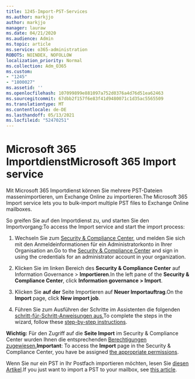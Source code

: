 ```yaml
---
title: 1245-Import-PST-Services
ms.author: markjjo
author: markjjo
manager: lauraw
ms.date: 04/21/2020
ms.audience: Admin
ms.topic: article
ms.service: o365-administration
ROBOTS: NOINDEX, NOFOLLOW
localization_priority: Normal
ms.collection: Adm_O365
ms.custom:
- "1245"
- "1800027"
ms.assetid: ''
ms.openlocfilehash: 107099899e881097a752d0376a4d76d51ea62463
ms.sourcegitcommit: 67dbb2f157f6e83f41d9480071c1d35ac5565509
ms.translationtype: MT
ms.contentlocale: de-DE
ms.lasthandoff: 05/13/2021
ms.locfileid: "52470251"
---
```

# <a name="microsoft-365-import-service"></a><span data-ttu-id="3ce00-102">Microsoft 365 Importdienst</span><span class="sxs-lookup"><span data-stu-id="3ce00-102">Microsoft 365 Import service</span></span>

<span data-ttu-id="3ce00-103">Mit Microsoft 365 Importdienst können Sie mehrere PST-Dateien massenimportieren, um Exchange Online zu importieren.</span><span class="sxs-lookup"><span data-stu-id="3ce00-103">The Microsoft 365 Import service lets you to bulk-import multiple PST files to Exchange Online mailboxes.</span></span>

<span data-ttu-id="3ce00-104">So greifen Sie auf den Importdienst zu, und starten Sie den Importvorgang:</span><span class="sxs-lookup"><span data-stu-id="3ce00-104">To access the Import service and start the import process:</span></span>

1. <span data-ttu-id="3ce00-105">Wechseln Sie zum [Security & Compliance Center,](https://protection.office.com) und melden Sie sich mit den Anmeldeinformationen für ein Administratorkonto in Ihrer Organisation an.</span><span class="sxs-lookup"><span data-stu-id="3ce00-105">Go to the [Security & Compliance Center](https://protection.office.com) and sign in using the credentials for an administrator account in your organization.</span></span>

2. <span data-ttu-id="3ce00-106">Klicken Sie im linken Bereich des **Security & Compliance Center** auf Information Governance > **Importieren**.</span><span class="sxs-lookup"><span data-stu-id="3ce00-106">In the left pane of the **Security & Compliance Center**, click **Information governance > Import**.</span></span>

3. <span data-ttu-id="3ce00-107">Klicken Sie **auf der** Seite Importieren auf **Neuer Importauftrag**.</span><span class="sxs-lookup"><span data-stu-id="3ce00-107">On the **Import** page, click **New import job**.</span></span>

4. <span data-ttu-id="3ce00-108">Führen Sie zum Ausführen der Schritte im Assistenten die folgenden [schritt-für-Schritt-Anweisungen aus.](/microsoft-365/compliance/use-network-upload-to-import-pst-files.md)</span><span class="sxs-lookup"><span data-stu-id="3ce00-108">To complete the steps in the wizard, follow these [step-by-step instructions](/microsoft-365/compliance/use-network-upload-to-import-pst-files.md).</span></span>

<span data-ttu-id="3ce00-109">**Wichtig:** Für den Zugriff auf die **Seite Import** im Security & Compliance Center wurden Ihnen die entsprechenden [Berechtigungen zugewiesen.](/microsoft-365/security/office-365-security/use-dkim-to-validate-outbound-email.md)</span><span class="sxs-lookup"><span data-stu-id="3ce00-109">**Important**: To access the **Import** page in the Security & Compliance Center, you have be assigned  [the appropriate permissions](/microsoft-365/security/office-365-security/use-dkim-to-validate-outbound-email.md).</span></span>

<span data-ttu-id="3ce00-110">Wenn Sie nur ein PST in Ihr Postfach importieren möchten, lesen Sie [diesen Artikel](https://support.office.com/article/import-email-contacts-and-calendar-from-an-outlook-pst-file-431a8e9a-f99f-4d5f-ae48-ded54b3440ac).</span><span class="sxs-lookup"><span data-stu-id="3ce00-110">If you just want to import a PST to your mailbox, see [this article](https://support.office.com/article/import-email-contacts-and-calendar-from-an-outlook-pst-file-431a8e9a-f99f-4d5f-ae48-ded54b3440ac).</span></span>
